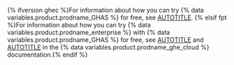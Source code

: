 {% ifversion ghec %}For information about how you can try {% data variables.product.prodname_GHAS %} for free, see [AUTOTITLE](/billing/managing-billing-for-your-products/managing-billing-for-github-advanced-security/setting-up-a-trial-of-github-advanced-security).
{% elsif fpt %}For information about how you can try {% data variables.product.prodname_enterprise %} with {% data variables.product.prodname_GHAS %} for free, see [AUTOTITLE](/enterprise-cloud@latest/admin/overview/setting-up-a-trial-of-github-enterprise-cloud) and [AUTOTITLE](/enterprise-cloud@latest/billing/managing-billing-for-your-products/managing-billing-for-github-advanced-security/setting-up-a-trial-of-github-advanced-security#setting-up-your-trial-of-github-advanced-security) in the {% data variables.product.prodname_ghe_cloud %} documentation.{% endif %}

